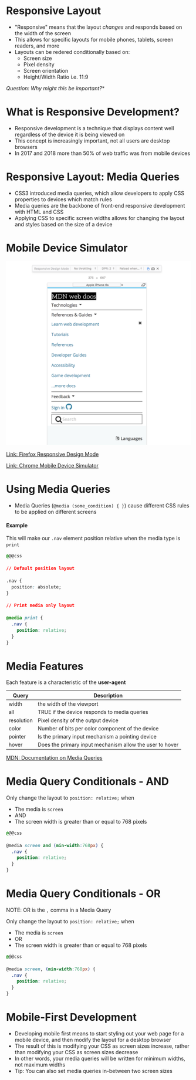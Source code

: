# Responsive Layout

* "Responsive" means that the layout *changes* and responds based on the width of the screen
* This allows for specific layouts for mobile phones, tablets, screen readers, and more
* Layouts can be redered conditionally based on:
    * Screen size
    * Pixel density
    * Screen orientation
    * Height/Width Ratio i.e. 11:9

*Question: Why might this be important?**


# What is Responsive Development?

* Responsive development is a technique that displays content well regardless of the device it is being viewed on
* This concept is increasingly important, not all users are desktop browsers
* In 2017 and 2018 more than 50% of web traffic was from mobile devices

# Responsive Layout: Media Queries

* CSS3 introduced media queries, which allow developers to apply CSS properties to devices which match rules
* Media queries are the backbone of front-end responsive development with HTML and CSS
* Applying CSS to specific screen widths allows for changing the layout and styles based on the size of a device

# Mobile Device Simulator

![Mobile Device Simulation Screenshot](mobile-device-simulation.png "Mobile Device Simulation Screeenshot")

[Link: Firefox Responsive Design Mode](https://developer.mozilla.org/en-US/docs/Tools/Responsive_Design_Mode "Firefox Responsive Design Mode")

[Link: Chrome Mobile Device Simulator](https://developers.google.com/web/tools/chrome-devtools/device-mode/ "Chrome Mobile Device Simulator")

# Using Media Queries

* Media Queries (`@media (some_condition) { }`) cause different CSS rules to be applied on different screens


#### Example

This will make our `.nav` element position relative when the media type is `print`

```css
@@@css

// Default position layout

.nav {
  position: absolute;
}

// Print media only layout

@media print {
  .nav {
    position: relative;
  }
}
```

# Media Features

Each feature is a characteristic of the **user-agent**

| Query       | Description                                              |
|-------------|----------------------------------------------------------|
| width       | the width of the viewport                                |
| all         | TRUE if the device responds to media queries             |
| resolution  | Pixel density of the output device                       |
| color       | Number of bits per color component of the device         |
| pointer     | Is the primary input mechanism a pointing device         |
| hover       | Does the primary input mechanism allow the user to hover |

[MDN: Documentation on Media Queries](https://developer.mozilla.org/en-US/docs/Web/CSS/Media_Queries/Using_media_queries "MDN Documentation on Media Queries")

# Media Query Conditionals - AND

Only change the layout to `position: relative;` when

  * The media is `screen`
  * AND
  * The screen width is greater than or equal to 768 pixels

```css
@@@css

@media screen and (min-width:768px) {
  .nav {
    position: relative;
  }
}
```

# Media Query Conditionals - OR

NOTE: OR is the `,` comma in a Media Query

Only change the layout to `position: relative;` when

  * The media is `screen`
  * OR
  * The screen width is greater than or equal to 768 pixels

```css
@@@css

@media screen, (min-width:768px) {
  .nav {
    position: relative;
  }
}
```

# Mobile-First Development

* Developing mobile first means to start styling out your web page for a mobile device, and then modify the layout for a desktop browser
* The result of this is modifying your CSS as screen sizes increase, rather than modifying your CSS as screen sizes decrease
* In other words, your media queries will be written for minimum widths, not maximum widths
* Tip: You can also set media queries in-between two screen sizes

